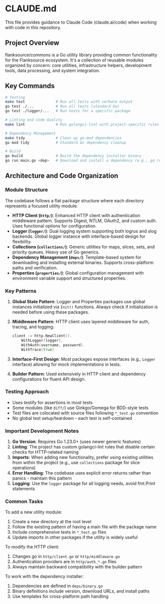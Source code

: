 # CLAUDE.md

This file provides guidance to Claude Code (claude.ai/code) when working with code in this repository.

## Project Overview

flanksource/commons is a Go utility library providing common functionality for the Flanksource ecosystem. It's a collection of reusable modules organized by concern: core utilities, infrastructure helpers, development tools, data processing, and system integration.

## Key Commands

```bash
# Testing
make test              # Run all tests with verbose output
go test ./...          # Run all tests (standard Go)
go test ./logger/...   # Run tests for a specific package

# Linting and Code Quality
make lint              # Run golangci-lint with project-specific rules

# Dependency Management
make tidy              # Clean up go.mod dependencies
go mod tidy            # Standard Go dependency cleanup

# Build
go build               # Build the dependency installer binary
go run main.go <dep>   # Download and install a dependency (e.g., go run main.go jq)
```

## Architecture and Code Organization

### Module Structure
The codebase follows a flat package structure where each directory represents a focused utility module:

- **HTTP Client (`http/`)**: Enhanced HTTP client with authentication middleware pattern. Supports Digest, NTLM, OAuth2, and custom auth. Uses functional options for configuration.
- **Logger (`logger/`)**: Dual logging system supporting both logrus and slog backends. Global logger instance with interface-based design for flexibility.
- **Collections (`collections/`)**: Generic utilities for maps, slices, sets, and priority queues. Heavy use of Go generics.
- **Dependency Management (`deps/`)**: Template-based system for downloading and installing external binaries. Supports cross-platform paths and verification.
- **Properties (`properties/`)**: Global configuration management with environment variable support and structured properties.

### Key Patterns

1. **Global State Pattern**: Logger and Properties packages use global instances initialized via `Init()` functions. Always check if initialization is needed before using these packages.

2. **Middleware Pattern**: HTTP client uses layered middleware for auth, tracing, and logging:
   ```go
   client := http.NewClient().
       WithLogger(logger).
       WithAuth(username, password).
       WithTrace(true)
   ```

3. **Interface-First Design**: Most packages expose interfaces (e.g., `Logger` interface) allowing for mock implementations in tests.

4. **Builder Pattern**: Used extensively in HTTP client and dependency configurations for fluent API design.

### Testing Approach

- Uses testify for assertions in most tests
- Some modules (like `diff/`) use Ginkgo/Gomega for BDD-style tests
- Test files are colocated with source files following `*_test.go` convention
- No global test setup/teardown - each test is self-contained

### Important Development Notes

1. **Go Version**: Requires Go 1.23.0+ (uses newer generic features)
2. **Linting**: The project has custom golangci-lint rules that disable certain checks for HTTP-related naming
3. **Imports**: When adding new functionality, prefer using existing utilities from within the project (e.g., use `collections` package for slice operations)
4. **Error Handling**: The codebase uses explicit error returns rather than panics - maintain this pattern
5. **Logging**: Use the `logger` package for all logging needs, avoid fmt.Print statements

### Common Tasks

To add a new utility module:
1. Create a new directory at the root level
2. Follow the existing pattern of having a main file with the package name
3. Include comprehensive tests in `*_test.go` files
4. Update imports in other packages if the utility is widely useful

To modify the HTTP client:
1. Changes go in `http/client.go` or `http/middleware.go`
2. Authentication providers are in `http/auth_*.go` files
3. Always maintain backward compatibility with the builder pattern

To work with the dependency installer:
1. Dependencies are defined in `deps/binary.go`
2. Binary definitions include version, download URLs, and install paths
3. Use templates for cross-platform path handling